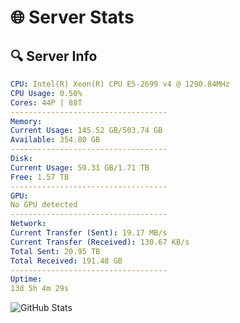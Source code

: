 # 🌐 Server Stats
## 🔍 Server Info
```yaml
CPU: Intel(R) Xeon(R) CPU E5-2699 v4 @ 1290.84MHz
CPU Usage: 0.50%
Cores: 44P | 88T
-----------------------------------
Memory:
Current Usage: 145.52 GB/503.74 GB
Available: 354.80 GB
-----------------------------------
Disk:
Current Usage: 59.31 GB/1.71 TB
Free: 1.57 TB
-----------------------------------
GPU:
No GPU detected
-----------------------------------
Network:
Current Transfer (Sent): 19.17 MB/s
Current Transfer (Received): 130.67 KB/s
Total Sent: 20.95 TB
Total Received: 191.48 GB
-----------------------------------
Uptime:
13d 5h 4m 29s
```
![GitHub Stats](https://img.shields.io/badge/Updated-2025-03-21_02:27:18-blue)